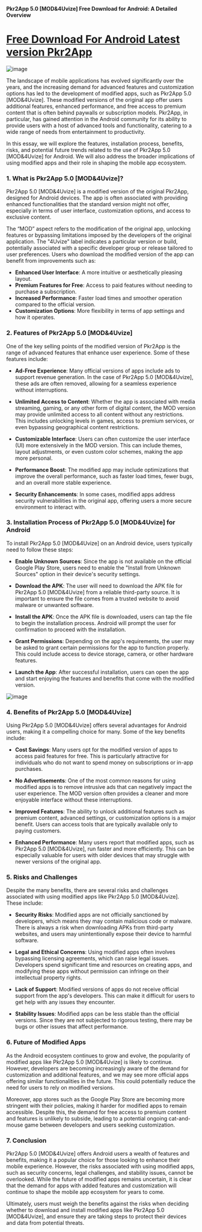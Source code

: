 **Pkr2App 5.0 [MOD&4Uvize] Free Download for Android: A Detailed Overview**

# [Free Download For Android Latest version Pkr2App](https://pkr2app.modfyp.com/)

![image](https://github.com/user-attachments/assets/53598dfb-6c8d-4aa4-82e7-870d4e4276e1)

The landscape of mobile applications has evolved significantly over the years, and the increasing demand for advanced features and customization options has led to the development of modified apps, such as Pkr2App 5.0 [MOD&4Uvize]. These modified versions of the original app offer users additional features, enhanced performance, and free access to premium content that is often behind paywalls or subscription models. Pkr2App, in particular, has gained attention in the Android community for its ability to provide users with a host of advanced tools and functionality, catering to a wide range of needs from entertainment to productivity.

In this essay, we will explore the features, installation process, benefits, risks, and potential future trends related to the use of Pkr2App 5.0 [MOD&4Uvize] for Android. We will also address the broader implications of using modified apps and their role in shaping the mobile app ecosystem.

### 1. **What is Pkr2App 5.0 [MOD&4Uvize]?**

Pkr2App 5.0 [MOD&4Uvize] is a modified version of the original Pkr2App, designed for Android devices. The app is often associated with providing enhanced functionalities that the standard version might not offer, especially in terms of user interface, customization options, and access to exclusive content.

The “MOD” aspect refers to the modification of the original app, unlocking features or bypassing limitations imposed by the developers of the original application. The "4Uvize" label indicates a particular version or build, potentially associated with a specific developer group or release tailored to user preferences. Users who download the modified version of the app can benefit from improvements such as:

- **Enhanced User Interface**: A more intuitive or aesthetically pleasing layout.
- **Premium Features for Free**: Access to paid features without needing to purchase a subscription.
- **Increased Performance**: Faster load times and smoother operation compared to the official version.
- **Customization Options**: More flexibility in terms of app settings and how it operates.

### 2. **Features of Pkr2App 5.0 [MOD&4Uvize]**

One of the key selling points of the modified version of Pkr2App is the range of advanced features that enhance user experience. Some of these features include:

- **Ad-Free Experience**: Many official versions of apps include ads to support revenue generation. In the case of Pkr2App 5.0 [MOD&4Uvize], these ads are often removed, allowing for a seamless experience without interruptions.
  
- **Unlimited Access to Content**: Whether the app is associated with media streaming, gaming, or any other form of digital content, the MOD version may provide unlimited access to all content without any restrictions. This includes unlocking levels in games, access to premium services, or even bypassing geographical content restrictions.

- **Customizable Interface**: Users can often customize the user interface (UI) more extensively in the MOD version. This can include themes, layout adjustments, or even custom color schemes, making the app more personal.

- **Performance Boost**: The modified app may include optimizations that improve the overall performance, such as faster load times, fewer bugs, and an overall more stable experience.

- **Security Enhancements**: In some cases, modified apps address security vulnerabilities in the original app, offering users a more secure environment to interact with.

### 3. **Installation Process of Pkr2App 5.0 [MOD&4Uvize] for Android**

To install Pkr2App 5.0 [MOD&4Uvize] on an Android device, users typically need to follow these steps:

- **Enable Unknown Sources**: Since the app is not available on the official Google Play Store, users need to enable the "Install from Unknown Sources" option in their device's security settings.
  
- **Download the APK**: The user will need to download the APK file for Pkr2App 5.0 [MOD&4Uvize] from a reliable third-party source. It is important to ensure the file comes from a trusted website to avoid malware or unwanted software.

- **Install the APK**: Once the APK file is downloaded, users can tap the file to begin the installation process. Android will prompt the user for confirmation to proceed with the installation.

- **Grant Permissions**: Depending on the app's requirements, the user may be asked to grant certain permissions for the app to function properly. This could include access to device storage, camera, or other hardware features.

- **Launch the App**: After successful installation, users can open the app and start enjoying the features and benefits that come with the modified version.

![image](https://github.com/user-attachments/assets/191659c2-14c7-4920-a32a-b5778e503e8f)

### 4. **Benefits of Pkr2App 5.0 [MOD&4Uvize]**

Using Pkr2App 5.0 [MOD&4Uvize] offers several advantages for Android users, making it a compelling choice for many. Some of the key benefits include:

- **Cost Savings**: Many users opt for the modified version of apps to access paid features for free. This is particularly attractive for individuals who do not want to spend money on subscriptions or in-app purchases.

- **No Advertisements**: One of the most common reasons for using modified apps is to remove intrusive ads that can negatively impact the user experience. The MOD version often provides a cleaner and more enjoyable interface without these interruptions.

- **Improved Features**: The ability to unlock additional features such as premium content, advanced settings, or customization options is a major benefit. Users can access tools that are typically available only to paying customers.

- **Enhanced Performance**: Many users report that modified apps, such as Pkr2App 5.0 [MOD&4Uvize], run faster and more efficiently. This can be especially valuable for users with older devices that may struggle with newer versions of the original app.

### 5. **Risks and Challenges**

Despite the many benefits, there are several risks and challenges associated with using modified apps like Pkr2App 5.0 [MOD&4Uvize]. These include:

- **Security Risks**: Modified apps are not officially sanctioned by developers, which means they may contain malicious code or malware. There is always a risk when downloading APKs from third-party websites, and users may unintentionally expose their device to harmful software.

- **Legal and Ethical Concerns**: Using modified apps often involves bypassing licensing agreements, which can raise legal issues. Developers spend significant time and resources on creating apps, and modifying these apps without permission can infringe on their intellectual property rights.

- **Lack of Support**: Modified versions of apps do not receive official support from the app's developers. This can make it difficult for users to get help with any issues they encounter.

- **Stability Issues**: Modified apps can be less stable than the official versions. Since they are not subjected to rigorous testing, there may be bugs or other issues that affect performance.

### 6. **Future of Modified Apps**

As the Android ecosystem continues to grow and evolve, the popularity of modified apps like Pkr2App 5.0 [MOD&4Uvize] is likely to continue. However, developers are becoming increasingly aware of the demand for customization and additional features, and we may see more official apps offering similar functionalities in the future. This could potentially reduce the need for users to rely on modified versions.

Moreover, app stores such as the Google Play Store are becoming more stringent with their policies, making it harder for modified apps to remain accessible. Despite this, the demand for free access to premium content and features is unlikely to subside, leading to a potential ongoing cat-and-mouse game between developers and users seeking customization.

### 7. **Conclusion**

Pkr2App 5.0 [MOD&4Uvize] offers Android users a wealth of features and benefits, making it a popular choice for those looking to enhance their mobile experience. However, the risks associated with using modified apps, such as security concerns, legal challenges, and stability issues, cannot be overlooked. While the future of modified apps remains uncertain, it is clear that the demand for apps with added features and customization will continue to shape the mobile app ecosystem for years to come.

Ultimately, users must weigh the benefits against the risks when deciding whether to download and install modified apps like Pkr2App 5.0 [MOD&4Uvize], and ensure they are taking steps to protect their devices and data from potential threats.
